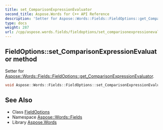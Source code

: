 ```yaml
---
title: set_ComparisonExpressionEvaluator
second_title: Aspose.Words for C++ API Reference
description: 'Setter for Aspose::Words::Fields::FieldOptions::get_ComparisonExpressionEvaluator.'
type: docs
weight: 287
url: /cpp/aspose.words.fields/fieldoptions/set_comparisonexpressionevaluator/
---
```

## FieldOptions::set_ComparisonExpressionEvaluator method


Setter for [Aspose::Words::Fields::FieldOptions::get_ComparisonExpressionEvaluator](../get_comparisonexpressionevaluator/).

```cpp
void Aspose::Words::Fields::FieldOptions::set_ComparisonExpressionEvaluator(const System::SharedPtr<Aspose::Words::Fields::IComparisonExpressionEvaluator> &value)
```

## See Also

* Class [FieldOptions](../)
* Namespace [Aspose::Words::Fields](../../)
* Library [Aspose.Words](../../../)
